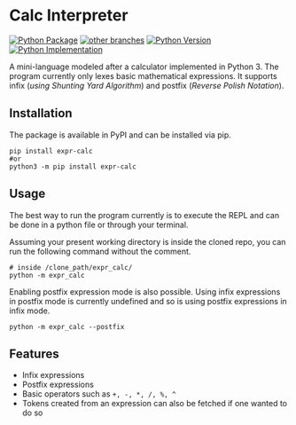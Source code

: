 # Calc Interpreter
[![Python Package](https://github.com/lestherll/calc/actions/workflows/main.yml/badge.svg)](https://github.com/lestherll/calc/actions/workflows/main.yml)
[![other branches](https://github.com/lestherll/expr_calc/actions/workflows/test_other_branch.yml/badge.svg?branch=arbitrary-precision)](https://github.com/lestherll/expr_calc/actions/workflows/test_other_branch.yml)
[![Python Version](https://img.shields.io/pypi/pyversions/expr-calc?style=plastic)](https://pypi.org/project/expr-calc/)
[![Python Implementation](https://img.shields.io/pypi/implementation/expr-calc?style=plastic&color=green)](https://python.org/downloads)

A mini-language modeled after a calculator implemented in Python 3.
The program currently only lexes basic mathematical expressions. It
supports infix (*using Shunting Yard Algorithm*) and postfix 
(*Reverse Polish Notation*).

## Installation
The package is available in PyPI and can be installed via pip.
```shell
pip install expr-calc
#or
python3 -m pip install expr-calc
```

## Usage 
The best way to run the program currently is to execute the REPL and
can be done in a python file or through your terminal.

Assuming your present working directory is inside the cloned repo, you
can run the following command without the comment.
```shell
# inside /clone_path/expr_calc/
python -m expr_calc
```

Enabling postfix expression mode is also possible. Using infix expressions
in postfix mode is currently undefined and so is using postfix expressions
in infix mode.
```shell
python -m expr_calc --postfix
```

## Features
- Infix expressions
- Postfix expressions
- Basic operators such as `+, -, *, /, %, ^`
- Tokens created from an expression can also be fetched if one wanted to do so

